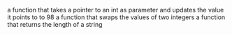 a function that takes a pointer to an int as parameter and updates the value it points to to 98
a function that swaps the values of two integers
a function that returns the length of a string
